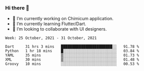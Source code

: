 ### Hi there 👋

<!--
**devcat37/devcat37** is a ✨ _special_ ✨ repository because its `README.md` (this file) appears on your GitHub profile.-->


- 🔭 I’m currently working on Chimicum application.
- 🌱 I’m currently learning Flutter/Dart.
- 👯 I’m looking to collaborate with UI designers.
<!-- - 🤔 I’m looking for help with ... -->

<!--START_SECTION:waka-->
```text
Week: 25 October, 2021 - 31 October, 2021

Dart     31 hrs 3 mins   ███████████████████████░░   91.78 % 
Python   1 hr 18 mins    █░░░░░░░░░░░░░░░░░░░░░░░░   03.84 % 
YAML     35 mins         ▒░░░░░░░░░░░░░░░░░░░░░░░░   01.73 % 
XML      30 mins         ▒░░░░░░░░░░░░░░░░░░░░░░░░   01.48 % 
Groovy   10 mins         ░░░░░░░░░░░░░░░░░░░░░░░░░   00.53 % 
```
<!--END_SECTION:waka-->
